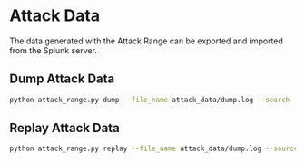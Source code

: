 # Attack Data
The data generated with the Attack Range can be exported and imported from the Splunk server.

## Dump Attack Data
```bash
python attack_range.py dump --file_name attack_data/dump.log --search 'index=win' --earliest 2h
```

## Replay Attack Data
```bash
python attack_range.py replay --file_name attack_data/dump.log --source test --sourcetype test
```

